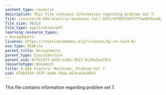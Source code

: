 ```yaml
---
content_type: resource
description: This file contains information regarding problem set 7.
file: /courses/6-685-electric-machines-fall-2013/079b5194f57f4a90f6aa027ea54c8925_MIT6_685F13_ps07.pdf
file_size: 90313
file_type: application/pdf
learning_resource_types:
- Assignments
license: https://creativecommons.org/licenses/by-nc-sa/4.0/
ocw_type: OCWFile
parent_title: Assignments
parent_type: CourseSection
parent_uid: 6ffb13f7-a392-e19a-3527-5c38a5aa7dc1
resourcetype: Document
title: 6.685 Electric Machines, Problem Set 7
uid: 079b5194-f57f-4a90-f6aa-027ea54c8925
---
```

This file contains information regarding problem set 7.